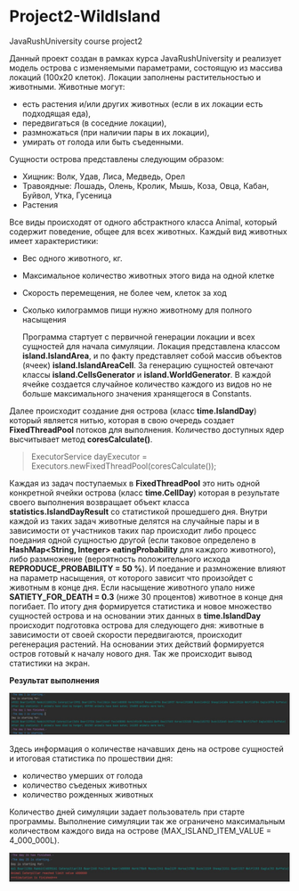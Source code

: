 # Project2-WildIsland

JavaRushUniversity course project2

Данный проект создан в рамках курса JavaRushUniversity и реализует модель острова с изменяемыми параметрами,
состоящую из массива локаций (100х20 клеток). Локации заполнены растительностью и животными. Животные могут:

- есть растения и/или других животных (если в их локации есть подходящая еда),
- передвигаться (в соседние локации),
- размножаться (при наличии пары в их локации),
- умирать от голода или быть съеденными.

Сущности острова представлены следующим образом:
- Хищник: Волк, Удав, Лиса, Медведь, Орел
- Травоядные: Лошадь, Олень, Кролик, Мышь, Коза, Овца, Кабан, Буйвол, Утка, Гусеница
- Растения

Все виды происходят от одного абстрактного класса Animal, который содержит поведение, общее для всех животных. Каждый вид
животных имеет характеристики:
- Вес одного животного, кг.
- Максимальное количество животных этого вида на одной клетке
- Скорость перемещения, не более чем, клеток за ход
- Сколько килограммов пищи нужно животному для полного насыщения

    Программа стартует с первичной генерации локации и всех сущностей для начала симуляции. Локация представлена классом 
**island.IslandArea**, и по факту представляет собой массив объектов (ячеек) **island.IslandAreaCell**. 
За генерацию сущностей овтечают классы **island.CellsGenerator** и **island.WorldGenerator**. В каждой ячейке создается случайное количество
каждого из видов но не больше максимального значения хранящегося в Constants.

Далее происходит создание дня острова (класс **time.IslandDay**) который является нитью, которая в свою очередь создает
**FixedThreadPool** потоков для выполнения. Количество доступных ядер высчитывает метод **coresCalculate()**. 
>ExecutorService dayExecutor = Executors.newFixedThreadPool(coresCalculate()); 

Каждая из задач поступаемых в **FixedThreadPool** это нить одной конкретной ячейки острова (класс **time.CellDay**) 
которая в результате своего выполнения возвращает объект класса **statistics.IslandDayResult** со статистикой прошедшего дня. 
Внутри каждой из таких задач животные делятся на случайные пары и в зависимости от участников таких пар происходит либо
процесс поедания одной сущностью другой (если таковое определено в **HashMap<String, Integer> eatingProbability** для каждого животного),
либо размножение (вероятность положительного исхода **REPRODUCE_PROBABILITY = 50 %**). И поедание и размножение влияют на параметр насыщения, от которого зависит
что произойдет с животным в конце дня. Если насыщение животного упало ниже **SATIETY_FOR_DEATH = 0.3** (ниже 30 процентов) животное 
в конце дня погибает.
По итогу дня формируется статистика и новое множество сущностей острова и на основании этих данных в **time.IslandDay** происходит
подготовка острова для следующего дня: животные в зависимости от своей скорости передвигаются, происходит регенерация растений.
На основании этих действий формируется остров готовый к началу нового дня. Так же происходит вывод статистики на экран.

**Результат выполнения** 

![image](images/console1.jpg  "Результат выполнения")

Здесь информация о количестве начавших день на острове сущностей и итоговая статистика по прошествии дня:
- количество умерших от голода
- количество съеденых животных
- количество рожденных животных

Количество дней симуляции задает пользователь при старте программы. Выполнение симуляции так же ограничено максимальным количеством
каждого вида на острове (MAX_ISLAND_ITEM_VALUE = 4_000_000L).

![image](images/console2.jpg  "Достижение максимума одним из видов")